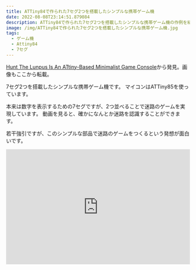 ```yaml
---
title: ATTiny84で作られた7セグ2つを搭載したシンプルな携帯ゲーム機
date: 2022-08-08T23:14:51.879084
description: ATTiny84で作られた7セグ2つを搭載したシンプルな携帯ゲーム機の作例を紹介します。
image: /img/ATTiny84で作られた7セグ2つを搭載したシンプルな携帯ゲーム機.jpg
tags:
  - ゲーム機
  - Attiny84
  - 7セグ
---
```

[Hunt The Lunpus Is An ATtiny-Based Minimalist Game Console](https://hackaday.com/2022/07/22/hunt-the-lunpus-is-an-attiny-based-minimalist-game-console/)から発見。画像もここから転載。

7セグ2つを搭載したシンプルな携帯ゲーム機です。
マイコンはATTiny85を使っています。

本来は数字を表示するための7セグですが、2つ並べることで迷路のゲームを実現しています。
動画を見ると、確かになんとか迷路を認識することができます。

若干強引ですが、このシンプルな部品で迷路のゲームをつくるという発想が面白いです。

<iframe width="100%" height="315" src="https://www.youtube.com/embed/uNveLRCgQw0" title="YouTube video player" frameborder="0" allow="accelerometer; autoplay; clipboard-write; encrypted-media; gyroscope; picture-in-picture" allowfullscreen></iframe>

